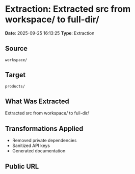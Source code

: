 # Extraction: Extracted src from workspace/ to full-dir/

**Date**: 2025-09-25 16:13:25
**Type**: Extraction

## Source
`workspace/`

## Target
`products/`

## What Was Extracted
Extracted src from workspace/ to full-dir/

## Transformations Applied
- Removed private dependencies
- Sanitized API keys
- Generated documentation

## Public URL

